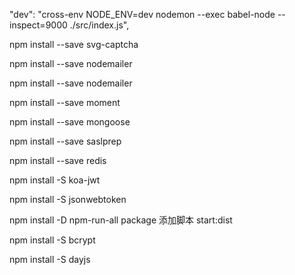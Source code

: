 <!-- 端口占用 package.json-->
"dev": "cross-env NODE_ENV=dev nodemon --exec babel-node --inspect=9000 ./src/index.js",
<!-- 图形验证码 svg-captcha-->
npm install --save svg-captcha
<!-- 邮箱服务 nodemailer-->
npm install --save nodemailer

<!-- 邮箱服务 moment-->
npm install --save nodemailer

<!-- 时间格式 moment -->
npm install --save moment

<!-- 数据连接 mongoose -->
npm install --save mongoose

<!-- mongodb数据密码安全 saslprep -->
npm install --save saslprep

<!-- 数据缓存 redis -->
<!--https://github.com/NodeRedis/node-redis  -->
npm install --save redis


<!-- cookie 跨端表现不好 移动 -->

<!-- koa-jwt 权限校验 -->
 npm install -S koa-jwt
<!-- token生成  -->
npm install -S jsonwebtoken


<!-- 同步运行脚本 npm-run-all  -->
npm install -D npm-run-all
package 添加脚本 start:dist

<!-- 密码加密 bcrypt  有node版本的要求10.x以上-->
npm install -S bcrypt

<!--  dayjs  -->
npm install -S dayjs







